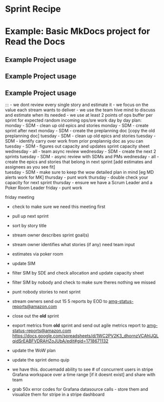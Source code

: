 # Sprint Recipe

Example: Basic MkDocs project for Read the Docs
===============================================

Example Project usage
---------------------

Example Project usage
---------------------
Example Project usage
---------------------

   ::: - we dont review every single story and estimate it
    - we focus on the value each stream wants to deliver
    - we use the team hive mind to discuss and estimate when its needed
    - we use at least 2 points of ops buffer per sprint for expected random incoming ops/sre work
    day by day plan:
    monday - SDM - clean up old epics and stories
    monday - SDM - create sprint after next
    monday - SDM - create the preplanning doc [copy the old preplanning doc] 
    tuesday - SDM - clean up old epics and stories
    tuesday - SDM - identify carry over work from prior preplannig doc as you can
    tuesday - SDM - figures out capacity and updates sprint capacity sheet
    wednesday - all - team async review
    wednesday - SDM - create the next 2 sprints
    tuesday - SDM - async review with SDMs and PMs
    wednesday - all - create the epics and stories that belong in next sprint [add estimates and assignees as you see fit]  
    tuesday - SDM - make sure to keep the wow detailed plan in mind [eg MD alerts work for MK]
    thursday - punt work 
    thursday - double check your capacity for next sprint 
    thursday - ensure we have a Scrum Leader and a Poker Room Leader
    friday - punt work
</misc>

friday meeting
- check to make sure we need this meeting first
- pull up next sprint
- sort by story title
- stream owner describes sprint goal(s)
- stream owner identifies what stories (if any) need team input 
- estimates via poker room 
- update SIM
- filter SIM by SDE and check allocation and update capacity sheet
- filter SIM by nobody and check to make sure theres nothing we missed
- punt nobody stories to next sprint
- stream owners send out 15 5 reports by EOD to amg-status-reports@amazon.com
- close out the **old** sprint
- export metrics from **old** sprint and send out agile metrics report to amg-status-reports@amazon.com
https://docs.google.com/spreadsheets/d/1WC2PV2K3_dhornzVCAhIJQLqidSrEABFVDRAHZoJUbA/edit#gid=1718671132
- update the WoW plan
- update the sprint demo quip

- we have this.
docuemadd ability to see # of concurrent users in stripe Grafana workspace over a time range [if it doesnt exist] and share with team

- grab 50x error codes for Grafana datasource calls - store them and visualize them for stripe in a stripe dashboard


